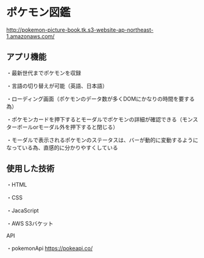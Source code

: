 # ポケモン図鑑
http://pokemon-picture-book.tk.s3-website-ap-northeast-1.amazonaws.com/

## アプリ機能

・最新世代までポケモンを収録

・言語の切り替えが可能（英語、日本語）

・ローディング画面（ポケモンのデータ数が多くDOMにかなりの時間を要する為）

・ポケモンカードを押下するとモーダルでポケモンの詳細が確認できる（モンスターボールorモーダル外を押下すると閉じる）

・モーダルで表示されるポケモンのステータスは、バーが動的に変動するようになっている為、直感的に分かりやすくしている




## 使用した技術
・HTML

・CSS

・JacaScript


・AWS
 S3バケット

API

・pokemonApi
https://pokeapi.co/
